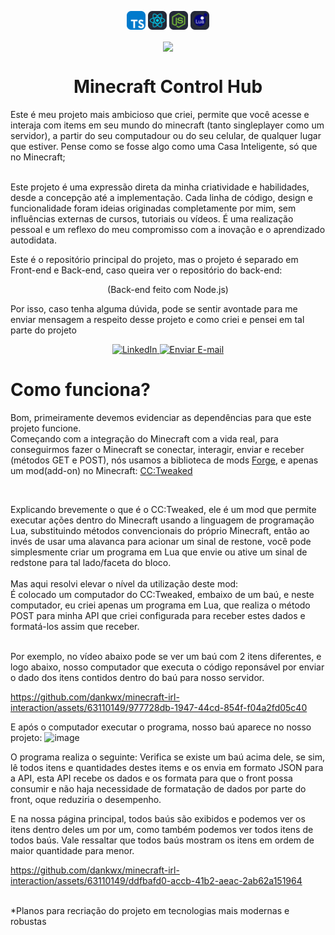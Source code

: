 <p align="center">
   <img src="https://github.com/tandpfun/skill-icons/raw/main/icons/TypeScript.svg" width="30">
  <img src="https://github.com/tandpfun/skill-icons/raw/main/icons/React-Dark.svg" width="30">
  <img src="https://github.com/tandpfun/skill-icons/raw/main/icons/NodeJS-Dark.svg" width="30">
  <img src="https://github.com/tandpfun/skill-icons/raw/main/icons/Lua-Dark.svg" width="30">
  
</p>
<div align="center">
   <img align="center" src="https://static.wikia.nocookie.net/minecraft/images/f/fe/GrassNew.png/revision/latest/scale-to-width-down/250?cb=20190903234415"> 
<h1 align="center">Minecraft Control Hub</h1>
</div>


Este é meu projeto mais ambicioso que criei, permite que você acesse e interaja com items em seu mundo do minecraft (tanto singleplayer como um servidor), a partir do seu computadour ou do seu celular,
de qualquer lugar que estiver. Pense como se fosse algo como uma Casa Inteligente, só que no Minecraft;
</br>
</br>

Este projeto é uma expressão direta da minha criatividade e habilidades, desde a concepção até a implementação. Cada linha de código, design e funcionalidade foram ideias originadas completamente por mim, sem influências externas de cursos, tutoriais ou vídeos. É uma realização pessoal e um reflexo do meu compromisso com a inovação e o aprendizado autodidata.


Este é o repositório principal do projeto, mas o projeto é separado em Front-end e Back-end, caso queira ver o repositório do back-end:
</br>
<p align="center">(Back-end feito com Node.js)</p>
Por isso, caso tenha alguma dúvida, pode se sentir avontade para me enviar mensagem a respeito desse projeto e como criei e pensei em tal parte do projeto</br>
<p align="center">
   <a href="https://br.linkedin.com/in/daniel-kondlatsch" target="_blank">
      <img src="https://img.shields.io/badge/linkedin-%230077B5.svg?style=for-the-badge&logo=linkedin&logoColor=white" alt="LinkedIn">
   </a>
   <a href="mailto:danielpettres@gmail.com">
      <img src="https://img.shields.io/badge/Gmail-D14836?style=for-the-badge&logo=gmail&logoColor=white" alt="Enviar E-mail">
   </a>
</p>
</p>

<h1>Como funciona?</h1>
<p>Bom, primeiramente devemos evidenciar as dependências para que este projeto funcione.
</br>
Começando com a integração do Minecraft com a vida real, para conseguirmos fazer o Minecraft se conectar, interagir, enviar e receber (métodos GET e POST), nós usamos a biblioteca de mods 
<a href="https://files.minecraftforge.net/net/minecraftforge/forge/" target="_blank">Forge</a>, e apenas um mod(add-on) no Minecraft:
<a href="https://tweaked.cc/" target="_blank">CC:Tweaked </a>
</p>
</br>
<p>
   Explicando brevemente o que é o CC:Tweaked, ele é um mod que permite executar ações dentro do Minecraft usando a linguagem de programação Lua, substituindo métodos convencionais do próprio Minecraft, então ao invés de usar uma alavanca para acionar um sinal de restone, você pode simplesmente criar um programa em Lua que envie ou ative um sinal de redstone para tal lado/faceta do bloco.
</br>
</br>
Mas aqui resolvi elevar o nível da utilização deste mod: </br>
É colocado um computador do CC:Tweaked, embaixo de um baú, e neste computador, eu criei apenas um programa em Lua, que realiza o método POST para minha API que criei configurada para receber estes dados e formatá-los assim que receber.</br>
</br>

Por exemplo, no vídeo abaixo pode se ver um baú com 2 itens diferentes, e logo abaixo, nosso computador que executa o código reponsável por enviar
o dado dos itens contidos dentro do baú para nosso servidor.
</br>









https://github.com/dankwx/minecraft-irl-interaction/assets/63110149/977728db-1947-44cd-854f-f04a2fd05c40



E após o computador executar o programa, nosso baú aparece no nosso projeto:
![image](https://github.com/dankwx/minecraft-irl-interaction/assets/63110149/6ef4c922-c479-4cbc-9532-8c4b531a637e)





O programa realiza o seguinte: Verifica se existe um baú acima dele, se sim, lê todos itens e quantidades destes items e os envia em formato JSON para a API, esta API recebe os dados e os formata para que o front possa consumir e não haja necessidade de formatação de dados por parte do front, oque reduziria o desempenho. </br>


E na nossa página principal, todos baús são exibidos e podemos ver os itens dentro deles um por um, como também podemos ver todos itens de todos baús.
Vale ressaltar que todos baús mostram os itens em ordem de maior quantidade para menor.








https://github.com/dankwx/minecraft-irl-interaction/assets/63110149/ddfbafd0-accb-41b2-aeac-2ab62a151964


</br>
*Planos para recriação do projeto em tecnologias mais modernas e robustas





</p>



